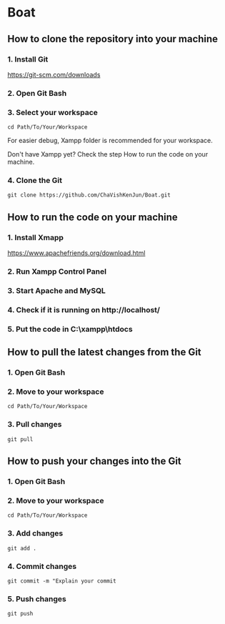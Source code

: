# Boat

## How to clone the repository into your machine

### 1. Install Git
https://git-scm.com/downloads

### 2. Open Git Bash

### 3. Select your workspace
`cd Path/To/Your/Workspace`

For easier debug, Xampp folder is recommended for your workspace.

Don't have Xampp yet? Check the step How to run the code on your machine.


### 4. Clone the Git
`git clone https://github.com/ChaVishKenJun/Boat.git`


## How to run the code on your machine

### 1. Install Xmapp
https://www.apachefriends.org/download.html

### 2. Run Xampp Control Panel

### 3. Start Apache and MySQL

### 4. Check if it is running on http://localhost/

### 5. Put the code in C:\xampp\htdocs

## How to pull the latest changes from the Git
### 1. Open Git Bash

### 2. Move to your workspace
`cd Path/To/Your/Workspace`

### 3. Pull changes
`git pull`


## How to push your changes into the Git

### 1. Open Git Bash

### 2. Move to your workspace
`cd Path/To/Your/Workspace`

### 3. Add changes
`git add .`

### 4. Commit changes
`git commit -m "Explain your commit`

### 5. Push changes
`git push`


